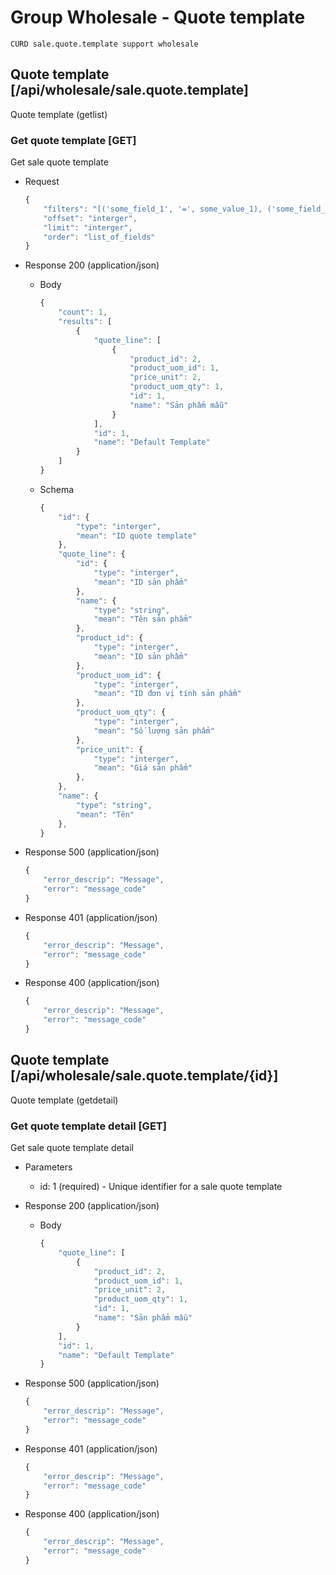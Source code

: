 # Group Wholesale - Quote template
	CURD sale.quote.template support wholesale

## Quote template [/api/wholesale/sale.quote.template]
Quote template (getlist)

### Get quote template [GET]
Get sale quote template

+ Request
	```js
	{
		"filters": "[('some_field_1', '=', some_value_1), ('some_field_2', '!=', some_value_2)]",
		"offset": "interger",
		"limit": "interger",
		"order": "list_of_fields"
	}
	```

+ Response 200 (application/json)
	+ Body
		```js
		{
			"count": 1,
			"results": [
				{
					"quote_line": [
						{
							"product_id": 2,
							"product_uom_id": 1,
							"price_unit": 2,
							"product_uom_qty": 1,
							"id": 1,
							"name": "Sản phẩm mẫu"
						}
					],
					"id": 1,
					"name": "Default Template"
				}
			]
		}
		```
	+ Schema
		```js
		{
			"id": {
				"type": "interger",
				"mean": "ID quote template"
			},
			"quote_line": {
				"id": {
					"type": "interger",
					"mean": "ID sản phẩm"
				},
				"name": {
					"type": "string",
					"mean": "Tên sản phẩm"
				},
				"product_id": {
					"type": "interger",
					"mean": "ID sản phẩm"
				},
				"product_uom_id": {
					"type": "interger",
					"mean": "ID đơn vị tính sản phẩm"
				},
				"product_uom_qty": {
					"type": "interger",
					"mean": "Số lượng sản phẩm"
				},
				"price_unit": {
					"type": "interger",
					"mean": "Giá sản phẩm"
				},
			},
			"name": {
				"type": "string",
				"mean": "Tên"
			},
		}
		```

+ Response 500 (application/json)

	```js
	{
		"error_descrip": "Message",
		"error": "message_code"
	}
	```

+ Response 401 (application/json)

	```js
	{
		"error_descrip": "Message",
		"error": "message_code"
	}
	```

+ Response 400 (application/json)

	```js
	{
		"error_descrip": "Message",
		"error": "message_code"
	}
	```

## Quote template [/api/wholesale/sale.quote.template/{id}]
Quote template (getdetail)

### Get quote template detail [GET]
Get sale quote template detail

+ Parameters
	+ id: 1 (required) - Unique identifier for a sale quote template

+ Response 200 (application/json)
	+ Body
		```js
		{
			"quote_line": [
				{
					"product_id": 2,
					"product_uom_id": 1,
					"price_unit": 2,
					"product_uom_qty": 1,
					"id": 1,
					"name": "Sản phẩm mẫu"
				}
			],
			"id": 1,
			"name": "Default Template"
		}
		```

+ Response 500 (application/json)

	```js
	{
		"error_descrip": "Message",
		"error": "message_code"
	}
	```

+ Response 401 (application/json)

	```js
	{
		"error_descrip": "Message",
		"error": "message_code"
	}
	```

+ Response 400 (application/json)

	```js
	{
		"error_descrip": "Message",
		"error": "message_code"
	}
	```
